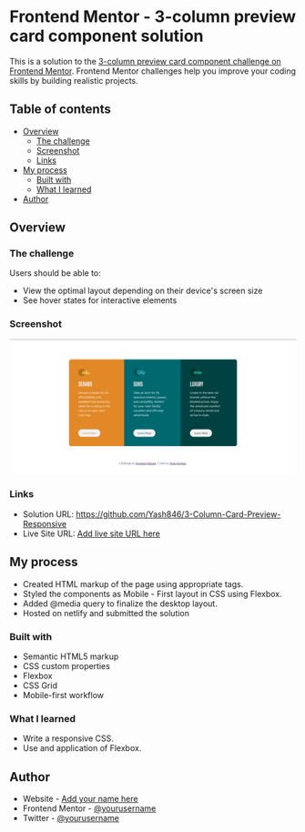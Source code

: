 # Frontend Mentor - 3-column preview card component solution

This is a solution to the [3-column preview card component challenge on Frontend Mentor](https://www.frontendmentor.io/challenges/3column-preview-card-component-pH92eAR2-). Frontend Mentor challenges help you improve your coding skills by building realistic projects. 

## Table of contents

- [Overview](#overview)
  - [The challenge](#the-challenge)
  - [Screenshot](#screenshot)
  - [Links](#links)
- [My process](#my-process)
  - [Built with](#built-with)
  - [What I learned](#what-i-learned)
- [Author](#author)


## Overview

### The challenge

Users should be able to:

- View the optimal layout depending on their device's screen size
- See hover states for interactive elements

### Screenshot

![](./3ColumnCard.JPG)


### Links

- Solution URL: https://github.com/Yash846/3-Column-Card-Preview-Responsive
- Live Site URL: [Add live site URL here](https://your-live-site-url.com)

## My process

- Created HTML markup of the page using appropriate tags.
- Styled the components as Mobile - First layout in CSS using Flexbox.
- Added @media query to finalize the desktop layout.
- Hosted on netlify and submitted the solution

### Built with

- Semantic HTML5 markup
- CSS custom properties
- Flexbox
- CSS Grid
- Mobile-first workflow

### What I learned

- Write a responsive CSS.
- Use and application of Flexbox.

## Author

- Website - [Add your name here](https://www.your-site.com)
- Frontend Mentor - [@yourusername](https://www.frontendmentor.io/profile/yourusername)
- Twitter - [@yourusername](https://www.twitter.com/yourusername)



